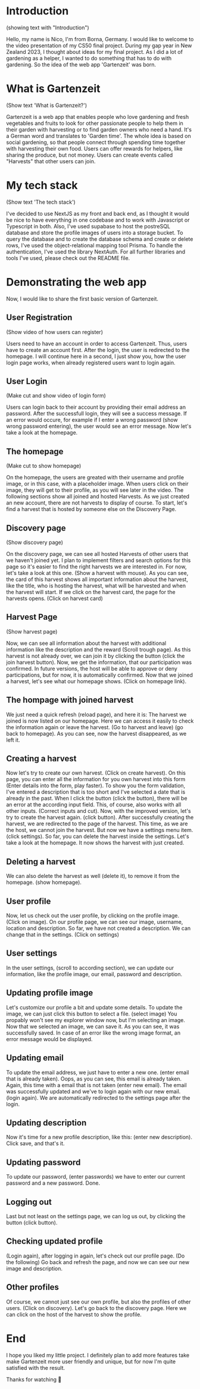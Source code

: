 # Introduction

(showing text with "Introduction")

Hello, my name is Nico, I'm from Borna, Germany. I would like to welcome to the video presentation of my CS50 final project. During my gap year in New Zealand 2023, I thought about ideas for my final project. As I did a lot of gardening as a helper, I wanted to do something that has to do with gardening. So the idea of the web app 'Gartenzeit' was born.

# What is Gartenzeit

(Show text 'What is Gartenzeit?')

Gartenzeit is a web app that enables people who love gardening and fresh vegetables and fruits to look for other passionate people to help them in their garden with harvesting or to find garden owners who need a hand. It's a German word and translates to 'Garden time'. The whole idea is based on social gardening, so that people connect through spending time together with harvesting their own food. Users can offer rewards for helpers, like sharing the produce, but not money. Users can create events called "Harvests" that other users can join.

# My tech stack

(Show text 'The tech stack')

I've decided to use NextJS as my front and back end, as I thought it would be nice to have everything in one codebase and to work with Javascript or Typescript in both. Also, I've used supabase to host the postreSQL database and store the profile images of users into a storage bucket. To query the database and to create the database schema and create or delete rows, I've used the object-relational mapping tool Prisma. To handle the authentication, I've used the library NextAuth. For all further libraries and tools I've used, please check out the README file.

# Demonstrating the web app

Now, I would like to share the first basic version of Gartenzeit.

## User Registration

(Show video of how users can register)

Users need to have an account in order to access Gartenzeit. Thus, users have to create an account first. After the login, the user is redirected to the homepage. I will continue here in a second, I just show you, how the user login page works, when already registered users want to login again.

## User Login

(Make cut and show video of login form)

Users can login back to their account by providing their email address an password. After the successfull login, they will see a success message. If an error would occure, for example if I enter a wrong password (show wrong password entering), the user would see an error message. Now let's take a look at the homepage.

## The homepage

(Make cut to show homepage)

On the homepage, the users are greated with their username and profile image, or in this case, with a placeholder image. When users click on their image, they will get to their profile, as you will see later in the video. The following sections show all joined and hosted Harvests. As we just created an new account, there are not harvests to display of course. To start, let's find a harvest that is hosted by someone else on the Discovery Page.

## Discovery page

(Show discovery page)

On the discovery page, we can see all hosted Harvests of other users that we haven't joined yet. I plan to implement filters and search options for this page so it's easier to find the right harvests we are interested in. For now, let's take a look at this one. (Show a harvest with mouse). As you can see, the card of this harvest shows all important information about the harvest, like the title, who is hosting the harvest, what will be harvested and when the harvest will start. If we click on the harvest card, the page for the harvests opens. (Click on harvest card)

## Harvest Page

(Show harvest page)

Now, we can see all information about the harvest with additional information like the description and the reward (Scroll trough page). As this harvest is not already over, we can join it by clicking the button (click the join harvest button). Now, we get the information, that our participation was confirmed. In future versions, the host will be able to approve or deny participations, but for now, it is automatically confirmed. Now that we joined a harvest, let's see what our homepage shows. (Click on homepage link).

## The hompage with joined harvest

We just need a quick refresh (reload page), and here it is: The harvest we joined is now listed on our homepage. Here we can access it easily to check the information again or leave the harvest. (Go to harvest and leave) (go back to homepage). As you can see, now the harvest disappeared, as we left it.

## Creating a harvest

Now let's try to create our own harvest. (Click on create harvest). On this page, you can enter all the information for you own harvest into this form (Enter details into the form, play faster). To show you the form validation, I've entered a description that is too short and I've selected a date that is already in the past. When I click the button (click the button), there will be an error at the according input field. This, of course, also works with all other inputs. (Correct inputs and cut). Now, with the improved version, let's try to create the harvest again. (click button). After successfully creating the harvest, we are redirected to the page of the harvest. This time, as we are the host, we cannot join the harvest. But now we have a settings menu item. (click settings). So far, you can delete the harvest inside the settings. Let's take a look at the homepage. It now shows the harvest with just created.

## Deleting a harvest

We can also delete the harvest as well (delete it), to remove it from the homepage. (show homepage).

## User profile

Now, let us check out the user profile, by clicking on the profile image. (Click on image). On our profile page, we can see our image, username, location and description. So far, we have not created a description. We can change that in the settings. (Click on settings)

## User settings

In the user settings, (scroll to according section), we can update our information, like the profile image, our email, password and description.

## Updating profile image

Let's customize our profile a bit and update some details. To update the image, we can just click this button to select a file. (select image) You propably won't see my explorer window now, but I'm selecting an image. Now that we selected an image, we can save it. As you can see, it was successfully saved. In case of an error like the wrong image format, an error message would be displayed.

## Updating email

To update the email address, we just have to enter a new one. (enter email that is already taken). Oops, as you can see, this email is already taken. Again, this time with a email that is not taken (enter new email). The email was successfully updated and we've to login again with our new email. (login again). We are automatically redirected to the settings page after the login.

## Updating description

Now it's time for a new profile description, like this: (enter new description). Click save, and that's it.

## Updating password

To update our password, (enter passwords) we have to enter our current password and a new password. Done.

## Logging out

Last but not least on the settings page, we can log us out, by clicking the button (click button).

## Checking updated profile

(Login again), after logging in again, let's check out our profile page. (Do the following) Go back and refresh the page, and now we can see our new image and description.

## Other profiles

Of course, we cannot just see our own profile, but also the profiles of other users. (Click on discovery). Let's go back to the discovery page. Here we can click on the host of the harvest to show the profile.

# End

I hope you liked my little project. I definitely plan to add more features take make Gartenzeit more user friendly and unique, but for now I'm quite satisfied with the result.

Thanks for watching 💖
